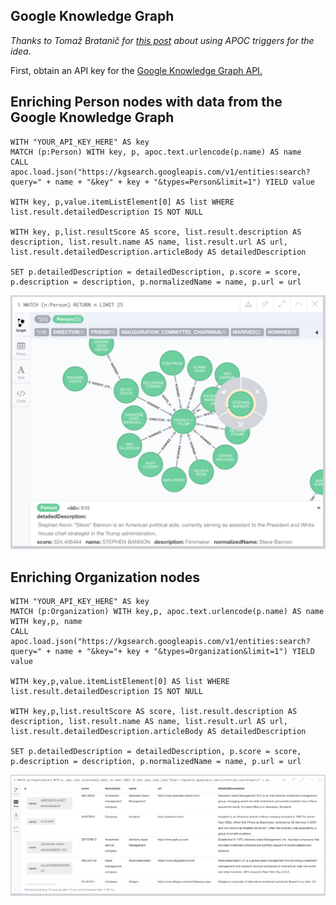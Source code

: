 ## Google Knowledge Graph

*Thanks to Tomaž Bratanič for [this post](https://tbgraph.wordpress.com/2017/03/07/neo4j-apoc-triggers-and-web-apis/) about using APOC triggers for the idea*.

First, obtain an API key for the [Google Knowledge Graph API.](https://developers.google.com/knowledge-graph/)

## Enriching Person nodes with data from the Google Knowledge Graph

~~~
WITH "YOUR_API_KEY_HERE" AS key
MATCH (p:Person) WITH key, p, apoc.text.urlencode(p.name) AS name
CALL apoc.load.json("https://kgsearch.googleapis.com/v1/entities:search?query=" + name + "&key" + key + "&types=Person&limit=1") YIELD value

WITH key, p,value.itemListElement[0] AS list WHERE list.result.detailedDescription IS NOT NULL 

WITH key, p,list.resultScore AS score, list.result.description AS description, list.result.name AS name, list.result.url AS url, list.result.detailedDescription.articleBody AS detailedDescription

SET p.detailedDescription = detailedDescription, p.score = score, p.description = description, p.normalizedName = name, p.url = url
~~~

![](img/person.png)

## Enriching Organization nodes

~~~
WITH "YOUR_API_KEY_HERE" AS key
MATCH (p:Organization) WITH key,p, apoc.text.urlencode(p.name) AS name 
WITH key,p, name
CALL apoc.load.json("https://kgsearch.googleapis.com/v1/entities:search?query=" + name + "&key="+ key + "&types=Organization&limit=1") YIELD value

WITH key,p,value.itemListElement[0] AS list WHERE list.result.detailedDescription IS NOT NULL 

WITH key,p,list.resultScore AS score, list.result.description AS description, list.result.name AS name, list.result.url AS url, list.result.detailedDescription.articleBody AS detailedDescription

SET p.detailedDescription = detailedDescription, p.score = score, p.description = description, p.normalizedName = name, p.url = url
~~~

![](img/organization.png)
